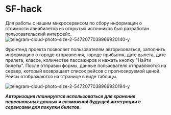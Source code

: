 # SF-hack

Для работы с нашим микросервисом по сбору информации о стоимости авиабилетов из открытых источников был разработан пользовательский интерфейс. 
![telegram-cloud-photo-size-2-5472077038966920140-y](https://github.com/klshv/SF-hack/assets/75554915/beef5002-72f2-4e5b-a90b-c3681820fbfd)

Фронтенд проекта позволяет пользователям авторизоваться, заполнить информацию о городе отправления, городе прибытия, дате вылета, дате прилета, классе, количестве пассажиров и нажать кнопку "Найти билеты". После отправки формы, данные пользователя отправляются на сервер, который возвращает список рейсов с прогнозируемой ценой. Рейсы отображаются на странице в виде таблицы.

![telegram-cloud-photo-size-2-5472077038966920194-y](https://github.com/klshv/SF-hack/assets/75554915/7b6f4082-c9cb-40f2-aacc-9206ce1f8ef7)

***Авторизация планируется использоваться для хранения персональных данных и возможной будущей интеграции с сервисами для покупки билетов.***
